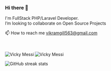 ### Hi there 👋

   I'm FullStack PHP/Laravel Developer. <br/>
   I’m looking to collaborate on Open Source Projects

📫 How to reach me vikramgill563@gmail.com
<br/>
<br/>
<br/>


<p><img align="left" src="https://github-readme-stats.vercel.app/api/top-langs?username=vickymessii&show_icons=true&locale=en&layout=compact&theme=algolia&hide=python,c,tcl,c%2B%2B,html" alt="Vicky Messi" /></p>

<p><img align="center" src="https://github-readme-stats.vercel.app/api?username=vickymessii&show_icons=true&locale=en&theme=chartreuse-dark" alt="Vicky Messi" /></p>

![GitHub streak stats](https://github-readme-streak-stats.herokuapp.com/?user=vickymessii&theme=highcontrast&count_private=true)   

<!--
**vickymessii/vickymessii** is a ✨ _special_ ✨ repository because its `README.md` (this file) appears on your GitHub profile.

Here are some ideas to get you started:

- 🔭 I’m currently working on ...
- 🌱 I’m currently learning ...
- 👯 I’m looking to collaborate on ...
- 🤔 I’m looking for help with ...
- 💬 Ask me about ...
- 📫 How to reach me: ...
- 😄 Pronouns: ...
- ⚡ Fun fact: ...
-->

